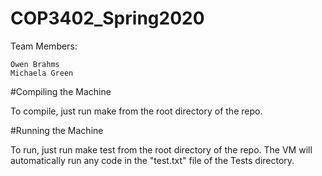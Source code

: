# COP3402_Spring2020

Team Members:
	
	Owen Brahms
	Michaela Green

#Compiling the Machine

To compile, just run make from the root directory of the repo.

#Running the Machine

To run, just run make test from the root directory of the repo.
The VM will automatically run any code in the "test.txt" file
of the Tests directory.

